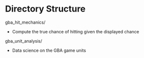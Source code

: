 # Directory Structure
gba_hit_mechanics/
- Compute the true chance of hitting given the displayed chance

gba_unit_analysis/
- Data science on the GBA game units 
